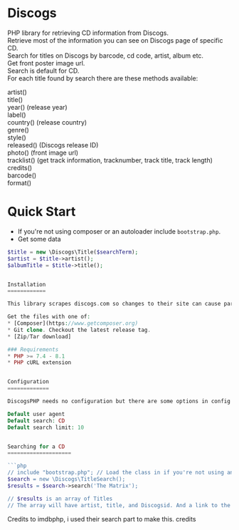 Discogs
=======

PHP library for retrieving CD information from Discogs.<br>
Retrieve most of the information you can see on Discogs page of specific CD.<br>
Search for titles on Discogs by barcode, cd code, artist, album etc.<br>
Get front poster image url.<br>
Search is default for CD.<br>
For each title found by search there are these methods available:<br>

artist()<br>
title()<br>
year() (release year)<br>
label()<br>
country() (release country)<br>
genre()<br>
style()<br>
released() (Discogs release ID)<br>
photo() (front image url)<br>
tracklist() (get track information, tracknumber, track title, track length)<br>
credits()<br>
barcode()<br>
format()<br>


Quick Start
===========

* If you're not using composer or an autoloader include `bootstrap.php`.
* Get some data
```php
$title = new \Discogs\Title($searchTerm);
$artist = $title->artist();
$albumTitle = $title->title();


Installation
============

This library scrapes discogs.com so changes to their site can cause parts of this library to fail.

Get the files with one of:
* [Composer](https://www.getcomposer.org)
* Git clone. Checkout the latest release tag.
* [Zip/Tar download]

### Requirements
* PHP >= 7.4 - 8.1
* PHP cURL extension


Configuration
=============

DiscogsPHP needs no configuration but there are some options in config:

Default user agent
Default search: CD
Default search limit: 10


Searching for a CD
====================

```php
// include "bootstrap.php"; // Load the class in if you're not using an autoloader
$search = new \Discogs\TitleSearch();
$results = $search->search('The Matrix');

// $results is an array of Titles
// The array will have artist, title, and Discogsid. And a link to the discogs page.
```
Credits to imdbphp, i used their search part to make this.
credits
